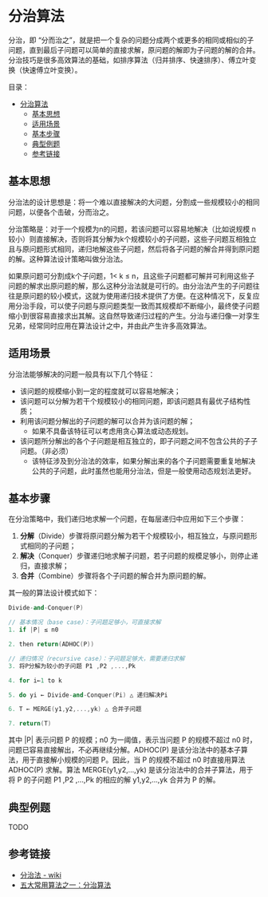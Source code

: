 # 分治算法

分治，即 “分而治之”，就是把一个复杂的问题分成两个或更多的相同或相似的子问题，直到最后子问题可以简单的直接求解，原问题的解即为子问题的解的合并。分治技巧是很多高效算法的基础，如排序算法（归并排序、快速排序）、傅立叶变换（快速傅立叶变换）。

目录：

- [分治算法](#分治算法)
  - [基本思想](#基本思想)
  - [适用场景](#适用场景)
  - [基本步骤](#基本步骤)
  - [典型例题](#典型例题)
  - [参考链接](#参考链接)

## 基本思想

分治法的设计思想是：将一个难以直接解决的大问题，分割成一些规模较小的相同问题，以便各个击破，分而治之。

分治策略是：对于一个规模为n的问题，若该问题可以容易地解决（比如说规模 n 较小）则直接解决，否则将其分解为k个规模较小的子问题，这些子问题互相独立且与原问题形式相同，递归地解这些子问题，然后将各子问题的解合并得到原问题的解。这种算法设计策略叫做分治法。

如果原问题可分割成k个子问题，1< k ≤ n，且这些子问题都可解并可利用这些子问题的解求出原问题的解，那么这种分治法就是可行的。由分治法产生的子问题往往是原问题的较小模式，这就为使用递归技术提供了方便。在这种情况下，反复应用分治手段，可以使子问题与原问题类型一致而其规模却不断缩小，最终使子问题缩小到很容易直接求出其解。这自然导致递归过程的产生。分治与递归像一对孪生兄弟，经常同时应用在算法设计之中，并由此产生许多高效算法。

## 适用场景

分治法能够解决的问题一般具有以下几个特征：

* 该问题的规模缩小到一定的程度就可以容易地解决；
* 该问题可以分解为若干个规模较小的相同问题，即该问题具有最优子结构性质；
* 利用该问题分解出的子问题的解可以合并为该问题的解；
  * 如果不具备该特征可以考虑用贪心算法或动态规划。
* 该问题所分解出的各个子问题是相互独立的，即子问题之间不包含公共的子子问题。（非必须）
  * 该特征涉及到分治法的效率，如果分解出来的各个子问题需要重复地解决公共的子问题，此时虽然也能用分治法，但是一般使用动态规划法更好。

## 基本步骤

在分治策略中，我们递归地求解一个问题，在每层递归中应用如下三个步骤：

1. **分解**（Divide）步骤将原问题分解为若干个规模较小，相互独立，与原问题形式相同的子问题；
2. **解决**（Conquer）步骤递归地求解子问题，若子问题的规模足够小，则停止递归，直接求解；
3. **合并**（Combine）步骤将各个子问题的解合并为原问题的解。

其一般的算法设计模式如下：

```C++
Divide-and-Conquer(P)

// 基本情况（base case）：子问题足够小，可直接求解
1. if |P| ≤ n0

2. then return(ADHOC(P))

// 递归情况（recursive case）：子问题足够大，需要递归求解
3. 将P分解为较小的子问题 P1 ,P2 ,...,Pk

4. for i←1 to k

5. do yi ← Divide-and-Conquer(Pi) △ 递归解决Pi

6. T ← MERGE(y1,y2,...,yk) △ 合并子问题

7. return(T)
```

其中 |P| 表示问题 P 的规模；n0 为一阈值，表示当问题 P 的规模不超过 n0 时，问题已容易直接解出，不必再继续分解。ADHOC(P) 是该分治法中的基本子算法，用于直接解小规模的问题 P。因此，当 P 的规模不超过 n0 时直接用算法 ADHOC(P) 求解。算法 MERGE(y1,y2,...,yk) 是该分治法中的合并子算法，用于将 P 的子问题 P1 ,P2 ,...,Pk 的相应的解 y1,y2,...,yk 合并为 P 的解。

## 典型例题

TODO

## 参考链接

* [分治法 - wiki](https://zh.wikipedia.org/wiki/%E5%88%86%E6%B2%BB%E6%B3%95)
* [五大常用算法之一：分治算法](https://www.cnblogs.com/steven_oyj/archive/2010/05/22/1741370.html)
